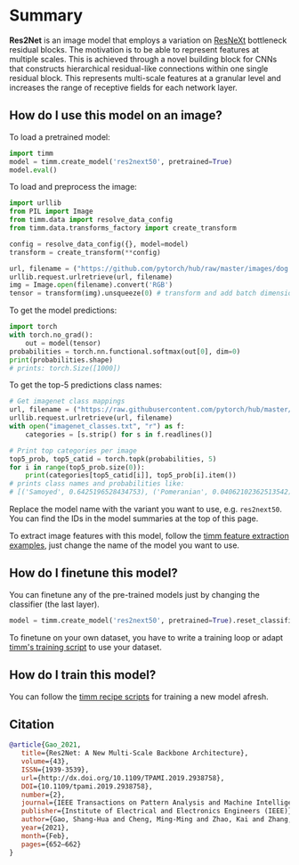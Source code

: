# Summary

**Res2Net** is an image model that employs a variation on [ResNeXt](https://paperswithcode.com/method/resnext) bottleneck residual blocks. The motivation is to be able to represent features at multiple scales. This is achieved through a novel building block for CNNs that constructs hierarchical residual-like connections within one single residual block. This represents multi-scale features at a granular level and increases the range of receptive fields for each network layer.

## How do I use this model on an image?
To load a pretrained model:

```python
import timm
model = timm.create_model('res2next50', pretrained=True)
model.eval()
```

To load and preprocess the image:
```python 
import urllib
from PIL import Image
from timm.data import resolve_data_config
from timm.data.transforms_factory import create_transform

config = resolve_data_config({}, model=model)
transform = create_transform(**config)

url, filename = ("https://github.com/pytorch/hub/raw/master/images/dog.jpg", "dog.jpg")
urllib.request.urlretrieve(url, filename)
img = Image.open(filename).convert('RGB')
tensor = transform(img).unsqueeze(0) # transform and add batch dimension
```

To get the model predictions:
```python
import torch
with torch.no_grad():
    out = model(tensor)
probabilities = torch.nn.functional.softmax(out[0], dim=0)
print(probabilities.shape)
# prints: torch.Size([1000])
```

To get the top-5 predictions class names:
```python
# Get imagenet class mappings
url, filename = ("https://raw.githubusercontent.com/pytorch/hub/master/imagenet_classes.txt", "imagenet_classes.txt")
urllib.request.urlretrieve(url, filename) 
with open("imagenet_classes.txt", "r") as f:
    categories = [s.strip() for s in f.readlines()]

# Print top categories per image
top5_prob, top5_catid = torch.topk(probabilities, 5)
for i in range(top5_prob.size(0)):
    print(categories[top5_catid[i]], top5_prob[i].item())
# prints class names and probabilities like:
# [('Samoyed', 0.6425196528434753), ('Pomeranian', 0.04062102362513542), ('keeshond', 0.03186424449086189), ('white wolf', 0.01739676296710968), ('Eskimo dog', 0.011717947199940681)]
```

Replace the model name with the variant you want to use, e.g. `res2next50`. You can find the IDs in the model summaries at the top of this page.

To extract image features with this model, follow the [timm feature extraction examples](https://rwightman.github.io/pytorch-image-models/feature_extraction/), just change the name of the model you want to use.

## How do I finetune this model?
You can finetune any of the pre-trained models just by changing the classifier (the last layer).
```python
model = timm.create_model('res2next50', pretrained=True).reset_classifier(NUM_FINETUNE_CLASSES)
```
To finetune on your own dataset, you have to write a training loop or adapt [timm's training
script](https://github.com/rwightman/pytorch-image-models/blob/master/train.py) to use your dataset.

## How do I train this model?

You can follow the [timm recipe scripts](https://rwightman.github.io/pytorch-image-models/scripts/) for training a new model afresh.

## Citation

```BibTeX
@article{Gao_2021,
   title={Res2Net: A New Multi-Scale Backbone Architecture},
   volume={43},
   ISSN={1939-3539},
   url={http://dx.doi.org/10.1109/TPAMI.2019.2938758},
   DOI={10.1109/tpami.2019.2938758},
   number={2},
   journal={IEEE Transactions on Pattern Analysis and Machine Intelligence},
   publisher={Institute of Electrical and Electronics Engineers (IEEE)},
   author={Gao, Shang-Hua and Cheng, Ming-Ming and Zhao, Kai and Zhang, Xin-Yu and Yang, Ming-Hsuan and Torr, Philip},
   year={2021},
   month={Feb},
   pages={652–662}
}
```

<!--
Models:
- Name: res2next50
  Metadata:
    FLOPs: 5396798208
    Epochs: 100
    Batch Size: 256
    Training Data:
    - ImageNet
    Training Techniques:
    - SGD with Momentum
    - Weight Decay
    Training Resources: 4x Titan Xp GPUs
    Architecture:
    - Batch Normalization
    - Convolution
    - Global Average Pooling
    - ReLU
    - Res2NeXt Block
    File Size: 99019592
    Tasks:
    - Image Classification
    ID: res2next50
    LR: 0.1
    Crop Pct: '0.875'
    Momentum: 0.9
    Image Size: '224'
    Weight Decay: 0.0001
    Interpolation: bilinear
  Code: https://github.com/rwightman/pytorch-image-models/blob/d8e69206be253892b2956341fea09fdebfaae4e3/timm/models/res2net.py#L207
  In Collection: Res2NeXt
Collections:
- Name: Res2NeXt
  Paper:
    title: 'Res2Net: A New Multi-scale Backbone Architecture'
    url: https://papperswithcode.com//paper/res2net-a-new-multi-scale-backbone
  type: model-index
Type: model-index
-->
